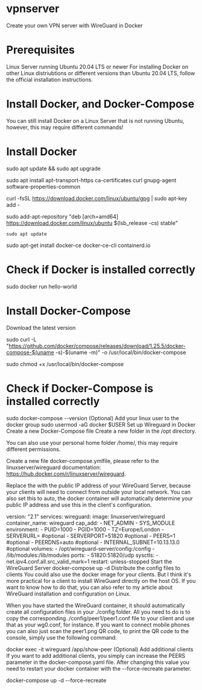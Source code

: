 # vpnserver
Create your own VPN server with WireGuard in Docker

# Prerequisites
Linux Server running Ubuntu 20.04 LTS or newer
For installing Docker on other Linux distriubtions or different versions than Ubuntu 20.04 LTS, follow the official installation instructions.

# Install Docker, and Docker-Compose
You can still install Docker on a Linux Server that is not running Ubuntu, however, this may require different commands!

# Install Docker
sudo apt update && sudo apt upgrade

sudo apt install apt-transport-https ca-certificates curl gnupg-agent software-properties-common

curl -fsSL https://download.docker.com/linux/ubuntu/gpg | sudo apt-key add -

sudo add-apt-repository "deb [arch=amd64] https://download.docker.com/linux/ubuntu $(lsb_release -cs) stable"
```
sudo apt update
```
sudo apt-get install docker-ce docker-ce-cli containerd.io
# Check if Docker is installed correctly
sudo docker run hello-world
# Install Docker-Compose
Download the latest version

sudo curl -L "https://github.com/docker/compose/releases/download/1.25.5/docker-compose-$(uname -s)-$(uname -m)" -o /usr/local/bin/docker-compose

sudo chmod +x /usr/local/bin/docker-compose
# Check if Docker-Compose is installed correctly
sudo docker-compose --version
(Optional) Add your linux user to the docker group
sudo usermod -aG docker $USER
Set up Wireguard in Docker
Create a new Docker-Compose file
Create a new folder in the /opt directory.

You can also use your personal home folder /home/<your-username>, this may require different permissions.

Create a new file docker-compose.ymlfile, please refer to the linuxserver/wireguard documentation: https://hub.docker.com/r/linuxserver/wireguard.

Replace the <your-server-url> with the public IP address of your WireGuard Server, because your clients will need to connect from outside your local network. You can also set this to auto, the docker container will automatically determine your public IP address and use this in the client's configuration.

version: "2.1"
services:
  wireguard:
    image: linuxserver/wireguard
    container_name: wireguard
    cap_add:
      - NET_ADMIN
      - SYS_MODULE
    environment:
      - PUID=1000
      - PGID=1000
      - TZ=Europe/London
      - SERVERURL=<your-server-url> #optional
      - SERVERPORT=51820 #optional
      - PEERS=1 #optional
      - PEERDNS=auto #optional
      - INTERNAL_SUBNET=10.13.13.0 #optional
    volumes:
      - /opt/wireguard-server/config:/config
      - /lib/modules:/lib/modules
    ports:
      - 51820:51820/udp
    sysctls:
      - net.ipv4.conf.all.src_valid_mark=1
    restart: unless-stopped
Start the WireGuard Server
docker-compose up -d
Distribute the config files to clients
You could also use the docker image for your clients. But I think it's more practical for a client to install WireGuard directly on the host OS. If you want to know how to do that, you can also refer to my article about WireGuard installation and configuration on Linux.

When you have started the WireGuard container, it should automatically create all configuration files in your ./config folder. All you need to do is to copy the corresponding ./config/peer1/peer1.conf file to your client and use that as your wg0.conf, for instance. If you want to connect mobile phones you can also just scan the peer1.png QR code, to print the QR code to the console, simply use the following command:

docker exec -it wireguard /app/show-peer <peer-number>
(Optional) Add additional clients
If you want to add additional clients, you simply can increase the PEERS parameter in the docker-compose.yaml file. After changing this value you need to restart your docker container with the --force-recreate parameter.

docker-compose up -d --force-recreate
